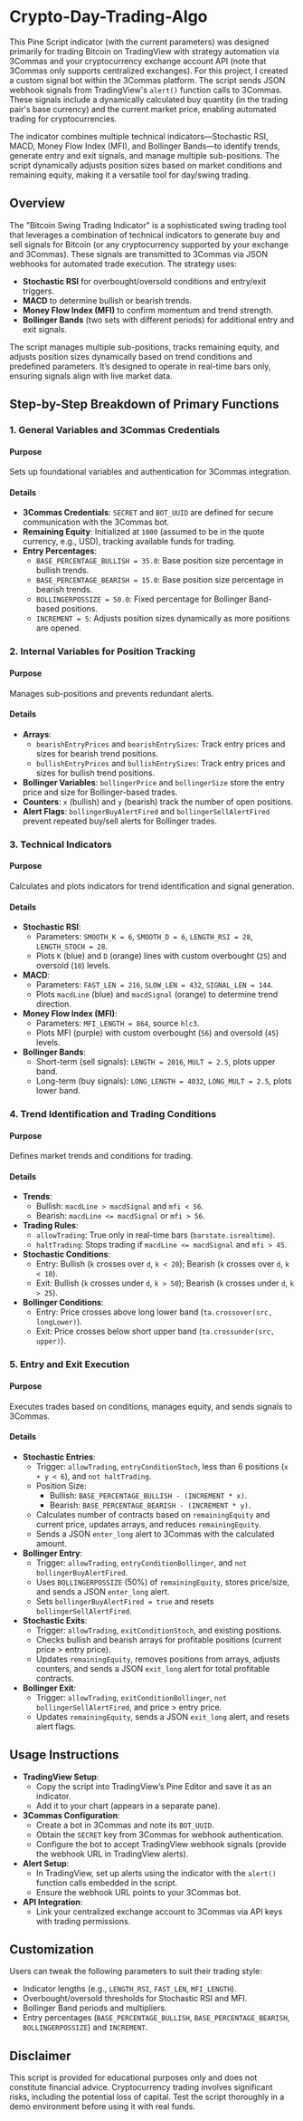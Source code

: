 # Crypto-Day-Trading-Algo

This Pine Script indicator (with the current parameters) was designed primarily for trading Bitcoin on TradingView with strategy automation via 3Commas and your cryptocurrency exchange account API (note that 3Commas only supports centralized exchanges). For this project, I created a custom signal bot within the 3Commas platform. The script sends JSON webhook signals from TradingView's `alert()` function calls to 3Commas. These signals include a dynamically calculated buy quantity (in the trading pair's base currency) and the current market price, enabling automated trading for cryptocurrencies.

The indicator combines multiple technical indicators—Stochastic RSI, MACD, Money Flow Index (MFI), and Bollinger Bands—to identify trends, generate entry and exit signals, and manage multiple sub-positions. The script dynamically adjusts position sizes based on market conditions and remaining equity, making it a versatile tool for day/swing trading.

## Overview

The "Bitcoin Swing Trading Indicator" is a sophisticated swing trading tool that leverages a combination of technical indicators to generate buy and sell signals for Bitcoin (or any cryptocurrency supported by your exchange and 3Commas). These signals are transmitted to 3Commas via JSON webhooks for automated trade execution. The strategy uses:

- **Stochastic RSI** for overbought/oversold conditions and entry/exit triggers.
- **MACD** to determine bullish or bearish trends.
- **Money Flow Index (MFI)** to confirm momentum and trend strength.
- **Bollinger Bands** (two sets with different periods) for additional entry and exit signals.

The script manages multiple sub-positions, tracks remaining equity, and adjusts position sizes dynamically based on trend conditions and predefined parameters. It’s designed to operate in real-time bars only, ensuring signals align with live market data.

## Step-by-Step Breakdown of Primary Functions

### 1. General Variables and 3Commas Credentials

#### Purpose
Sets up foundational variables and authentication for 3Commas integration.

#### Details
- **3Commas Credentials**: `SECRET` and `BOT_UUID` are defined for secure communication with the 3Commas bot.
- **Remaining Equity**: Initialized at `1000` (assumed to be in the quote currency, e.g., USD), tracking available funds for trading.
- **Entry Percentages**:
  - `BASE_PERCENTAGE_BULLISH = 35.0`: Base position size percentage in bullish trends.
  - `BASE_PERCENTAGE_BEARISH = 15.0`: Base position size percentage in bearish trends.
  - `BOLLINGERPOSSIZE = 50.0`: Fixed percentage for Bollinger Band-based positions.
  - `INCREMENT = 5`: Adjusts position sizes dynamically as more positions are opened.

### 2. Internal Variables for Position Tracking

#### Purpose
Manages sub-positions and prevents redundant alerts.

#### Details
- **Arrays**:
  - `bearishEntryPrices` and `bearishEntrySizes`: Track entry prices and sizes for bearish trend positions.
  - `bullishEntryPrices` and `bullishEntrySizes`: Track entry prices and sizes for bullish trend positions.
- **Bollinger Variables**: `bollingerPrice` and `bollingerSize` store the entry price and size for Bollinger-based trades.
- **Counters**: `x` (bullish) and `y` (bearish) track the number of open positions.
- **Alert Flags**: `bollingerBuyAlertFired` and `bollingerSellAlertFired` prevent repeated buy/sell alerts for Bollinger trades.

### 3. Technical Indicators

#### Purpose
Calculates and plots indicators for trend identification and signal generation.

#### Details
- **Stochastic RSI**:
  - Parameters: `SMOOTH_K = 6`, `SMOOTH_D = 6`, `LENGTH_RSI = 28`, `LENGTH_STOCH = 28`.
  - Plots `K` (blue) and `D` (orange) lines with custom overbought (`25`) and oversold (`10`) levels.
- **MACD**:
  - Parameters: `FAST_LEN = 216`, `SLOW_LEN = 432`, `SIGNAL_LEN = 144`.
  - Plots `macdLine` (blue) and `macdSignal` (orange) to determine trend direction.
- **Money Flow Index (MFI)**:
  - Parameters: `MFI_LENGTH = 864`, source `hlc3`.
  - Plots MFI (purple) with custom overbought (`56`) and oversold (`45`) levels.
- **Bollinger Bands**:
  - Short-term (sell signals): `LENGTH = 2016`, `MULT = 2.5`, plots upper band.
  - Long-term (buy signals): `LONG_LENGTH = 4032`, `LONG_MULT = 2.5`, plots lower band.

### 4. Trend Identification and Trading Conditions

#### Purpose
Defines market trends and conditions for trading.

#### Details
- **Trends**:
  - Bullish: `macdLine > macdSignal` and `mfi < 56`.
  - Bearish: `macdLine <= macdSignal` or `mfi > 56`.
- **Trading Rules**:
  - `allowTrading`: True only in real-time bars (`barstate.isrealtime`).
  - `haltTrading`: Stops trading if `macdLine <= macdSignal` and `mfi > 45`.
- **Stochastic Conditions**:
  - Entry: Bullish (`k` crosses over `d`, `k < 20`); Bearish (`k` crosses over `d`, `k < 10`).
  - Exit: Bullish (`k` crosses under `d`, `k > 50`); Bearish (`k` crosses under `d`, `k > 25`).
- **Bollinger Conditions**:
  - Entry: Price crosses above long lower band (`ta.crossover(src, longLower)`).
  - Exit: Price crosses below short upper band (`ta.crossunder(src, upper)`).

### 5. Entry and Exit Execution

#### Purpose
Executes trades based on conditions, manages equity, and sends signals to 3Commas.

#### Details
- **Stochastic Entries**:
  - Trigger: `allowTrading`, `entryConditionStoch`, less than 6 positions (`x + y < 6`), and `not haltTrading`.
  - Position Size:
    - Bullish: `BASE_PERCENTAGE_BULLISH - (INCREMENT * x)`.
    - Bearish: `BASE_PERCENTAGE_BEARISH - (INCREMENT * y)`.
  - Calculates number of contracts based on `remainingEquity` and current price, updates arrays, and reduces `remainingEquity`.
  - Sends a JSON `enter_long` alert to 3Commas with the calculated amount.
- **Bollinger Entry**:
  - Trigger: `allowTrading`, `entryConditionBollinger`, and `not bollingerBuyAlertFired`.
  - Uses `BOLLINGERPOSSIZE` (50%) of `remainingEquity`, stores price/size, and sends a JSON `enter_long` alert.
  - Sets `bollingerBuyAlertFired = true` and resets `bollingerSellAlertFired`.
- **Stochastic Exits**:
  - Trigger: `allowTrading`, `exitConditionStoch`, and existing positions.
  - Checks bullish and bearish arrays for profitable positions (current price > entry price).
  - Updates `remainingEquity`, removes positions from arrays, adjusts counters, and sends a JSON `exit_long` alert for total profitable contracts.
- **Bollinger Exit**:
  - Trigger: `allowTrading`, `exitConditionBollinger`, `not bollingerSellAlertFired`, and price > entry price.
  - Updates `remainingEquity`, sends a JSON `exit_long` alert, and resets alert flags.

## Usage Instructions

- **TradingView Setup**:
  - Copy the script into TradingView’s Pine Editor and save it as an indicator.
  - Add it to your chart (appears in a separate pane).
- **3Commas Configuration**:
  - Create a bot in 3Commas and note its `BOT_UUID`.
  - Obtain the `SECRET` key from 3Commas for webhook authentication.
  - Configure the bot to accept TradingView webhook signals (provide the webhook URL in TradingView alerts).
- **Alert Setup**:
  - In TradingView, set up alerts using the indicator with the `alert()` function calls embedded in the script.
  - Ensure the webhook URL points to your 3Commas bot.
- **API Integration**:
  - Link your centralized exchange account to 3Commas via API keys with trading permissions.

## Customization

Users can tweak the following parameters to suit their trading style:
- Indicator lengths (e.g., `LENGTH_RSI`, `FAST_LEN`, `MFI_LENGTH`).
- Overbought/oversold thresholds for Stochastic RSI and MFI.
- Bollinger Band periods and multipliers.
- Entry percentages (`BASE_PERCENTAGE_BULLISH`, `BASE_PERCENTAGE_BEARISH`, `BOLLINGERPOSSIZE`) and `INCREMENT`.

## Disclaimer

This script is provided for educational purposes only and does not constitute financial advice. Cryptocurrency trading involves significant risks, including the potential loss of capital. Test the script thoroughly in a demo environment before using it with real funds.
